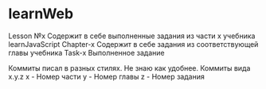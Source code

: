 # learnWeb
Lesson №x
  Содержит в себе выполненные задания из части x учебника learnJavaScript 
Chapter-x
  Содержит в себе задания из соответствующей главы учебника
Task-x
  Выполненное задание  

Коммиты писал в разных стилях. Не знаю как удобнее. 
Коммиты вида x.y.z
  x - Номер части
  y - Номер главы
  z - Номер задания